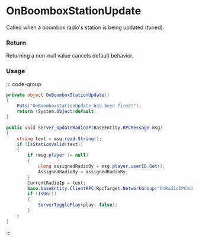 <Badge type="danger" text="Carbon Compatible"/><Badge type="warning" text="Oxide Compatible"/>
# OnBoomboxStationUpdate
Called when a boombox radio's station is being updated (tuned).
### Return
Returning a non-null value cancels default behavior.

### Usage
::: code-group
```csharp [Example]
private object OnBoomboxStationUpdate()
{
	Puts("OnBoomboxStationUpdate has been fired!");
	return (System.Object)default;
}
```
```csharp [Source — Assembly-CSharp @ BoomBox]
public void Server_UpdateRadioIP(BaseEntity.RPCMessage msg)
{
	string text = msg.read.String();
	if (IsStationValid(text))
	{
		if (msg.player != null)
		{
			ulong assignedRadioBy = msg.player.userID.Get();
			AssignedRadioBy = assignedRadioBy;
		}
		CurrentRadioIp = text;
		base.baseEntity.ClientRPC(RpcTarget.NetworkGroup("OnRadioIPChanged"), CurrentRadioIp);
		if (IsOn())
		{
			ServerTogglePlay(play: false);
		}
	}
}

```
:::
